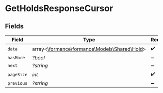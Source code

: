# GetHoldsResponseCursor


## Fields

| Field                                                                       | Type                                                                        | Required                                                                    | Description                                                                 | Example                                                                     |
| --------------------------------------------------------------------------- | --------------------------------------------------------------------------- | --------------------------------------------------------------------------- | --------------------------------------------------------------------------- | --------------------------------------------------------------------------- |
| `data`                                                                      | array<[\formance\formance\Models\Shared\Hold](../../Models/Shared/Hold.md)> | :heavy_check_mark:                                                          | N/A                                                                         |                                                                             |
| `hasMore`                                                                   | *?bool*                                                                     | :heavy_minus_sign:                                                          | N/A                                                                         | false                                                                       |
| `next`                                                                      | *?string*                                                                   | :heavy_minus_sign:                                                          | N/A                                                                         |                                                                             |
| `pageSize`                                                                  | *int*                                                                       | :heavy_check_mark:                                                          | N/A                                                                         | 15                                                                          |
| `previous`                                                                  | *?string*                                                                   | :heavy_minus_sign:                                                          | N/A                                                                         | YXVsdCBhbmQgYSBtYXhpbXVtIG1heF9yZXN1bHRzLol=                                |